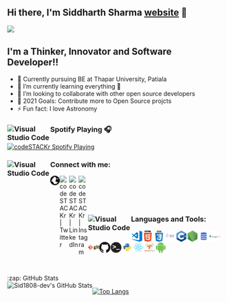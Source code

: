 ## Hi there, I'm Siddharth Sharma [website] 👋

[<img src="https://img.icons8.com/wired/64/000000/globe.png" />][website]

## I'm a Thinker, Innovator and Software Developer!!

- 🔭 Currently pursuing BE at Thapar University, Patiala
- 🌱 I’m currently learning everything 🤣
- 👯 I’m looking to collaborate with other open source developers
- 🥅 2021 Goals: Contribute more to Open Source projcts
- ⚡ Fun fact: I love Astronomy

### <img align="left" alt="Visual Studio Code" width="100px" src="https://i.pinimg.com/originals/9a/f0/21/9af02143a095506f4d6f9433bc122fb0.png" />Spotify Playing 🎧

[<img src="https://now-playing-codestackr.vercel.app/api/spotify-playing" alt="codeSTACKr Spotify Playing" width="350" />](https://open.spotify.com/user/31yosp2petcp77zbekptpw4tvj7e)



### <img align="left" alt="Visual Studio Code" width="100px" src="https://thumbs.dreamstime.com/b/email-marketing-internet-chatting-hours-support-get-touch-initiate-contact-us-feedback-online-form-talk-to-customers-concept-188536332.jpg" /> Connect with me:

[<img align="left" alt="codeSTACKr.com" width="22px" src="https://raw.githubusercontent.com/iconic/open-iconic/master/svg/globe.svg" />][website]
[<img align="left" alt="codeSTACKr | Twitter" width="22px" src="https://cdn.jsdelivr.net/npm/simple-icons@v3/icons/facebook.svg" />][twitter]
[<img align="left" alt="codeSTACKr | LinkedIn" width="22px" src="https://cdn.jsdelivr.net/npm/simple-icons@v3/icons/linkedin.svg" />][linkedin]
[<img align="left" alt="codeSTACKr | Instagram" width="22px" src="https://cdn.jsdelivr.net/npm/simple-icons@v3/icons/instagram.svg" />][instagram]

<br />
<br />
<br />
<br />

### <img align="left" alt="Visual Studio Code" width="100px" src="https://cdn.dribbble.com/users/10549/screenshots/9916149/media/a9dbfea8e23e5b8e23db142528c3bc9f.png?compress=1&resize=400x300" /> Languages and Tools:



<img align="left" alt="Visual Studio Code" width="26px" src="https://raw.githubusercontent.com/github/explore/80688e429a7d4ef2fca1e82350fe8e3517d3494d/topics/visual-studio-code/visual-studio-code.png" />
<img align="left" alt="HTML5" width="26px" src="https://raw.githubusercontent.com/github/explore/80688e429a7d4ef2fca1e82350fe8e3517d3494d/topics/html/html.png" />
<img align="left" alt="CSS3" width="26px" src="https://raw.githubusercontent.com/github/explore/80688e429a7d4ef2fca1e82350fe8e3517d3494d/topics/css/css.png" />
<img align="left" alt="JavaScript" width="26px" src="https://raw.githubusercontent.com/github/explore/80688e429a7d4ef2fca1e82350fe8e3517d3494d/topics/java/java.png" />
<img align="left" alt="React" width="26px" src="https://raw.githubusercontent.com/github/explore/80688e429a7d4ef2fca1e82350fe8e3517d3494d/topics/cpp/cpp.png" />
<img align="left" alt="Node.js" width="26px" src="https://raw.githubusercontent.com/github/explore/80688e429a7d4ef2fca1e82350fe8e3517d3494d/topics/nodejs/nodejs.png" />
<img align="left" alt="SQL" width="26px" src="https://raw.githubusercontent.com/github/explore/80688e429a7d4ef2fca1e82350fe8e3517d3494d/topics/sql/sql.png" />
<img align="left" alt="MongoDB" width="26px" src="https://raw.githubusercontent.com/github/explore/80688e429a7d4ef2fca1e82350fe8e3517d3494d/topics/mongodb/mongodb.png" />
<img align="left" alt="Git" width="26px" src="https://raw.githubusercontent.com/github/explore/80688e429a7d4ef2fca1e82350fe8e3517d3494d/topics/git/git.png" />

<img align="left" alt="GitHub" width="26px" src="https://raw.githubusercontent.com/github/explore/78df643247d429f6cc873026c0622819ad797942/topics/github/github.png" />
<img align="left" alt="Terminal" width="26px" src="https://raw.githubusercontent.com/github/explore/80688e429a7d4ef2fca1e82350fe8e3517d3494d/topics/terminal/terminal.png" />
<img align="left" alt="Terminal" width="26px" src="https://raw.githubusercontent.com/github/explore/80688e429a7d4ef2fca1e82350fe8e3517d3494d/topics/python/python.png" />
<img align="left" alt="Terminal" width="26px" src="https://raw.githubusercontent.com/github/explore/80688e429a7d4ef2fca1e82350fe8e3517d3494d/topics/react/react.png" />
<img align="left" alt="Terminal" width="26px" src="https://raw.githubusercontent.com/github/explore/80688e429a7d4ef2fca1e82350fe8e3517d3494d/topics/tensorflow/tensorflow.png"/>
<img align="left" alt="Terminal" width="26px" src="https://raw.githubusercontent.com/github/explore/80688e429a7d4ef2fca1e82350fe8e3517d3494d/topics/android/android.png" />
<br />
<br />
<br/>
<br/>
<br/>
<br/>






</details>


  <summary>:zap: GitHub Stats</summary>

  <img align="left" alt="Sid1808-dev's GitHub Stats" src="https://github-readme-stats.vercel.app/api?username=Sid1808-dev&show_icons=true&hide_border=true&count_private=true&theme=Gradient" />

  [![Top Langs](https://github-readme-stats.vercel.app/api/top-langs/?username=Sid1808-dev&langs_count=10)](https://github.com/anuraghazra/github-readme-stats)

[website]: https://siddharthsharma.me/
[twitter]: https://www.facebook.com/profile.php?id=100012374717272
[instagram]: https://www.instagram.com/siddharth9240/
[linkedin]: https://www.linkedin.com/in/siddharth-sharma-1808/

